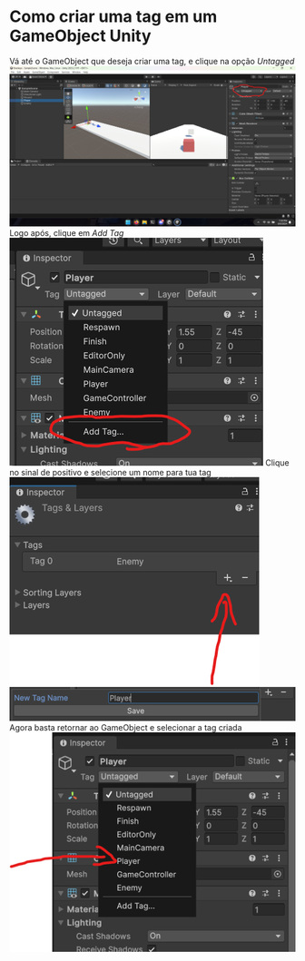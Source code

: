 <h1>Como criar uma tag em um GameObject Unity</h1>
Vá até o GameObject que deseja criar uma tag, e clique na opção <i>Untagged</i>
<img src="./passo1.png"> 
Logo após, clique em <i>Add Tag</i>
<img src="./passo2.png"> 
Clique no sinal de positivo e selecione um nome para tua tag
<img src="./passo3.png"> 
<img src="./passo4.png"> 
Agora basta retornar ao GameObject e selecionar a tag criada
<img src="./passo5.png"> 
